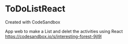 # ToDoListReact

Created with CodeSandbox

App web to make a List and delet the activities using React
https://codesandbox.io/s/interesting-forest-9jl9l

